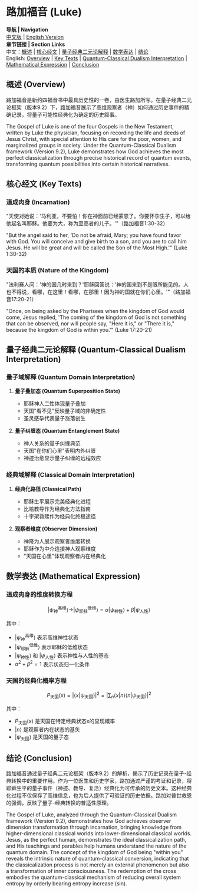 # 路加福音 (Luke)

**导航 | Navigation**  
[中文版](#路加福音解析) | [English Version](#luke-analysis)  
**章节链接 | Section Links**  
中文：[概述](#概述-overview) | [核心经文](#核心经文-key-texts) | [量子经典二元论解释](#量子经典二元论解释-quantum-classical-dualism-interpretation) | [数学表达](#数学表达-mathematical-expression) | [结论](#结论-conclusion)  
English: [Overview](#概述-overview) | [Key Texts](#核心经文-key-texts) | [Quantum-Classical Dualism Interpretation](#量子经典二元论解释-quantum-classical-dualism-interpretation) | [Mathematical Expression](#数学表达-mathematical-expression) | [Conclusion](#结论-conclusion)

## 概述 (Overview)

路加福音是新约四福音书中最具历史性的一卷，由医生路加所写。在量子经典二元论框架（版本9.2）下，路加福音展示了高维观察者（神）如何通过历史事件的精确记录，将量子可能性经典化为确定的历史叙事。

The Gospel of Luke is one of the four Gospels in the New Testament, written by Luke the physician, focusing on recording the life and deeds of Jesus Christ, with special attention to His care for the poor, women, and marginalized groups in society. Under the Quantum-Classical Dualism framework (Version 9.2), Luke demonstrates how God achieves the most perfect classicalization through precise historical record of quantum events, transforming quantum possibilities into certain historical narratives.

## 核心经文 (Key Texts)

### 道成肉身 (Incarnation)
"天使对她说：'马利亚，不要怕！你在神面前已经蒙恩了。你要怀孕生子，可以给他起名叫耶稣。他要为大，称为至高者的儿子。'"（路加福音1:30-32）

"But the angel said to her, 'Do not be afraid, Mary; you have found favor with God. You will conceive and give birth to a son, and you are to call him Jesus. He will be great and will be called the Son of the Most High.'" (Luke 1:30-32)

### 天国的本质 (Nature of the Kingdom)
"法利赛人问：'神的国几时来到？'耶稣回答说：'神的国来到不是眼所能见的。人也不得说，看哪，在这里！看哪，在那里！因为神的国就在你们心里。'"（路加福音17:20-21）

"Once, on being asked by the Pharisees when the kingdom of God would come, Jesus replied, 'The coming of the kingdom of God is not something that can be observed, nor will people say, "Here it is," or "There it is," because the kingdom of God is within you.'" (Luke 17:20-21)

## 量子经典二元论解释 (Quantum-Classical Dualism Interpretation)

### 量子域解释 (Quantum Domain Interpretation)
1. **量子叠加态 (Quantum Superposition State)**
   - 耶稣神人二性体现量子叠加
   - 天国"看不见"反映量子域的非确定性
   - 圣灵感孕代表量子涨落创生

2. **量子纠缠态 (Quantum Entanglement State)**
   - 神人关系的量子纠缠典范
   - 天国"在你们心里"表明内外纠缠
   - 神迹治愈显示量子纠缠的远程效应

### 经典域解释 (Classical Domain Interpretation)
1. **经典化路径 (Classical Path)**
   - 耶稣生平展示完美经典化进程
   - 比喻教导作为经典化方法指南
   - 十字架救赎作为经典化终极途径

2. **观察者维度 (Observer Dimension)**
   - 神降为人展示观察者维度转换
   - 耶稣作为中介连接神人观察维度
   - "天国在心里"体现观察者内在经典化

## 数学表达 (Mathematical Expression)

### 道成肉身的维度转换方程

$$
|\psi_{\text{神}}^{\text{高维}}\rangle \rightarrow |\psi_{\text{耶稣}}^{\text{低维}}\rangle = \alpha|\psi_{\text{神性}}\rangle + \beta|\psi_{\text{人性}}\rangle
$$

其中：
- $`|\psi_{\text{神}}^{\text{高维}}\rangle`$ 表示高维神性状态
- $`|\psi_{\text{耶稣}}^{\text{低维}}\rangle`$ 表示耶稣的低维状态
- $`|\psi_{\text{神性}}\rangle`$ 和 $`|\psi_{\text{人性}}\rangle`$ 表示神性与人性的基态
- $`\alpha^2 + \beta^2 = 1`$ 表示状态归一化条件

### 天国的经典化概率方程

$$
P_{\text{天国}}(x) = |\langle x|\psi_{\text{天国}}\rangle|^2 = \left|\sum_{n} \langle x|n\rangle\langle n|\psi_{\text{天国}}\rangle\right|^2
$$

其中：
- $`P_{\text{天国}}(x)`$ 是天国在特定经典状态x的显现概率
- $`|n\rangle`$ 是观察者内在状态的基矢
- $`|\psi_{\text{天国}}\rangle`$ 是天国的量子态

## 结论 (Conclusion)

路加福音通过量子经典二元论框架（版本9.2）的解析，揭示了历史记录在量子-经典转换中的重要作用。作为一位医生和历史学家，路加通过严谨的考证和记录，将耶稣生平的量子事件（神迹、教导、复活）经典化为可传承的历史文本。这种经典化过程不仅保存了高维信息，也为后人提供了可验证的历史依据。路加对普世救恩的强调，反映了量子-经典转换的普适性原理。

The Gospel of Luke, analyzed through the Quantum-Classical Dualism framework (Version 9.2), demonstrates how God achieves observer dimension transformation through incarnation, bringing knowledge from higher-dimensional classical worlds into lower-dimensional classical worlds. Jesus, as the perfect human, demonstrates the ideal classicalization path, and His teachings and parables help humans understand the nature of the quantum domain. The concept of the kingdom of God being "within you" reveals the intrinsic nature of quantum-classical conversion, indicating that the classicalization process is not merely an external phenomenon but also a transformation of inner consciousness. The redemption of the cross embodies the quantum-classical mechanism of reducing overall system entropy by orderly bearing entropy increase (sin). 
